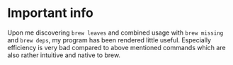 # Important info

Upon me discovering `brew leaves` and combined usage with `brew missing` and `brew deps`, my program has been rendered little useful. Especially efficiency is very bad compared to above mentioned commands which are also rather intuitive and native to brew.
